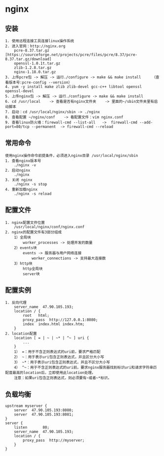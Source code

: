 # nginx

## 安装
    1. 使用远程连接工具连接linux操作系统
    2. 进入官网：http://nginx.org 
        pcre-8.37.tar.gz    [https://sourceforge.net/projects/pcre/files/pcre/8.37/pcre-8.37.tar.gz/download]
        openssl-1.0.1t.tar.gz
        zlib-1.2.8.tar.gz
        nginx-1.18.0.tar.gz 
    3. 上传pcre包 -> 解压 -> 运行./configure -> make && make install     （查看版本号:pcre-config --version）           
    4. yum -y install make zlib zlib-devel gcc-c++ libtool openssl openssl-devel    
    5. 上传nginx包 -> 解压 -> 运行./configure -> make && make install 
    6. cd /usr/local    -> 查看是否有nginx文件夹    -> 里面的~/sbin文件夹里有启动脚本
    7. 启动：cd /usr/local/nginx/sbin -> ./nginx
    8. 查看配置 ~/nginx/conf    -> 看配置文件：vim nginx.conf
    9. 查看linux防火墙：firewall-cmd --list-all   ->  firewall-cmd --add-port=80/tcp --permanent  -> firewall-cmd --reload

## 常用命令
    使用nginx操作命令前提条件，必须进入nginx目录 /usr/local/nginx/sbin
    1. 查看nginx版本号
        ./nginx -v
    2. 启动nginx
        ./nginx
    3. 关闭 nginx
        ./nginx -s stop
    4. 重新加载nginx
        ./nginx -s reload

## 配置文件
    1. nginx配置文件位置
        /usr/local/nginx/conf/nginx.conf   
    2. nginx的配置文件有3部分组成
        1）全局块
            worker_processes -> 处理并发的数量    
        2）events块
            events -> 服务器与用户网络连接
                worker_connections -> 支持最大连接数    
        3）http块     
            http全局块
            server块

## 配置实例
    1. 反向代理          
        server_name  47.90.105.193;
        location / {
            root   html;
            proxy_pass  http://127.0.0.1:8080;
            index  index.html index.htm;
        }            
    2. location配置
        location [ = | ~ | ~* | ^~ ] uri {
            ...
        }    
        1） =：用于不含正则表达式的uri前，要求严格匹配
        2） ~：用于表示uri包含正则表达式，并且区分大小写                       
        3） ~*：用于表示uri包含正则表达式，并且不区分大小写    
        4） ^~：用于不含正则表达式的uri前，要求nginx服务器找到标识uri和请求字符串匹配度最高的location后，立即使用此location处理。
        注意：如果uri包含正则表达式，则必须要有~或者~*标识。         

## 负载均衡
    upstream myserver {
        server  47.90.105.193:8080;
        server  47.90.105.193:8081;
    }
    server {
        listen       80;
        server_name  47.90.105.193;
        location / {
            proxy_pass  http://myserver;
        }
    }